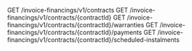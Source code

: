 GET	/invoice-financings/v1/contracts
GET	/invoice-financings/v1/contracts/{contractId}
GET	/invoice-financings/v1/contracts/{contractId}/warranties
GET	/invoice-financings/v1/contracts/{contractId}/payments
GET	/invoice-financings/v1/contracts/{contractId}/scheduled-instalments

